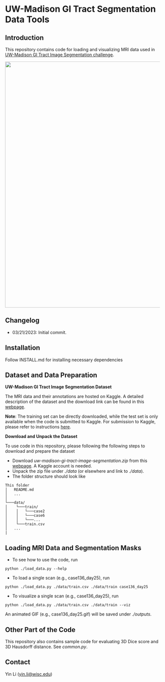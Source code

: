 # UW-Madison GI Tract Segmentation Data Tools

## Introduction
This repository contains code for loading and visualizing MRI data used in [UW-Madison GI Tract Image Segmentation challenge](https://www.kaggle.com/competitions/uw-madison-gi-tract-image-segmentation/overview).

<div align="center">
  <img src="teaser.jpg" width="800px"/>
</div>


## Changelog
* 03/21/2023: Initial commit.

## Installation
Follow INSTALL.md for installing necessary dependencies

## Dataset and Data Preparation

**UW-Madison GI Tract Image Segmentation Dataset**

The MRI data and their annotations are hosted on Kaggle. A detailed description of the dataset and the download link can be found in this [webpage](https://www.kaggle.com/competitions/uw-madison-gi-tract-image-segmentation/data).

**Note**: The training set can be directly downloaded, while the test set is only available when the code is submitted to Kaggle. For submission to Kaggle, please refer to instructions [here](https://www.kaggle.com/competitions/uw-madison-gi-tract-image-segmentation/overview/evaluation).

**Download and Unpack the Dataset**

To use code in this repository, please following the following steps to download and prepare the dataset
* Download *uw-madison-gi-tract-image-segmentation.zip* from this [webpage](https://www.kaggle.com/competitions/uw-madison-gi-tract-image-segmentation/data). A Kaggle account is needed.
* Unpack the zip file under *./data* (or elsewhere and link to *./data*).
* The folder structure should look like
```
This folder
│   README.md
│   ...  
│
└───data/
│    └───train/
│    │	 └───case2
│    │	 └───case6
│    │	 └───...
│    └───train.csv
│   ...
|
```

## Loading MRI Data and Segmentation Masks
* To see how to use the code, run
```shell
python ./load_data.py --help
```
* To load a single scan (e.g., case136_day25), run
```shell
python ./load_data.py ./data/train.csv ./data/train case136_day25
```
* To visualize a single scan (e.g., case136_day25), run
```shell
python ./load_data.py ./data/train.csv ./data/train --viz
```
An animated GIF (e.g., case136_day25.gif) will be saved under *./outputs*.

## Other Part of the Code
This repository also contains sample code for evaluating 3D Dice score and 3D Hausdorff distance. See *common.py*.

## Contact
Yin Li (yin.li@wisc.edu)
